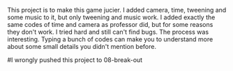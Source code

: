
This project is to make this game jucier.
I added camera, time, tweening and some music to it, but only tweening and music work.
I added exactly the same codes of time and camera as professor did, but for some reasons they don't work. I tried hard and still can't find bugs. 
The process was interesting. Typing a bunch of codes can make you to understand more about some small details you didn't mention before.

#I wrongly pushed this project to 08-break-out